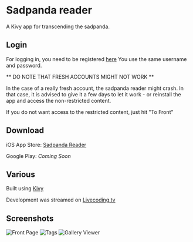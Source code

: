 # Sadpanda reader

A Kivy app for transcending the sadpanda.

## Login

For logging in, you need to be registered [here](http://e-hentai.org/)
You use the same username and password.

** DO NOTE THAT FRESH ACCOUNTS MIGHT NOT WORK **

In the case of a really fresh account, the sadpanda reader might crash.
In that case, it is advised to give it a few days to let it work - or reinstall
the app and access the non-restricted content.

If you do not want access to the restricted content, just hit "To Front"

## Download

iOS App Store:
[Sadpanda Reader](https://itunes.apple.com/us/app/sadpanda-reader/id1166320655?ls=1&mt=8)

Google Play:
*Coming Soon*


## Various


Built using [Kivy](https://kivy.org)

Development was streamed on [Livecoding.tv](https://www.livecoding.tv/cruor99/)

## Screenshots

![Front Page](http://i.imgur.com/F2ocLX8.png)
![Tags](http://i.imgur.com/rUuuz8h.png)
![Gallery Viewer](http://i.imgur.com/SFX2GdA.png)



